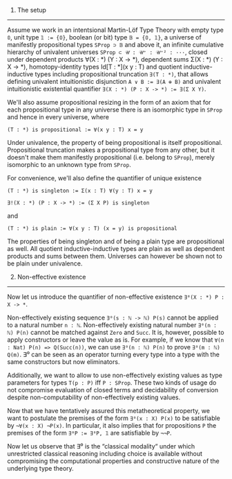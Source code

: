 1. The setup
------------

Assume we work in an intentsional Martin-Löf Type Theory with empty type `𝟘`, unit type `𝟙 := {𝟘}`, boolean (or bit) type `𝔹 = {𝟘, 𝟙}`, a universe of manifestly propositional types `SProp ⊃ 𝔹` and above it, an infinite cumulative hierarchy of univalent universes `SProp ⊂ 𝒰 : 𝒰⁺ : 𝒰⁺² : ···`, closed under dependent products ∀(X : *) (Y : X -> *), dependent sums Σ(X : *) (Y : X -> *), homotopy-identity types Id[T : *](x y : T) and quotient inductive-inductive types including propositional truncation `∃(T : *)`, that allows defining univalent intuitionistic disjunction `A ∨ B := ∃(A ⊕ B)` and univalent intuitionistic existential quantifier `∃(X : *) (P : X -> *) := ∃(Σ X Y)`.

We'll also assume propositional resizing in the form of an axiom that for each propositional type in any universe there is an isomorphic type in `SProp` and hence in every universe, where
```
(T : *) is propositional := ∀(x y : T) x = y
```
Under univalence, the property of being propositional is itself propositional. Propositional truncation makes a propositional type from any other, but it doesn't make them manifestly propositional (i.e. belong to `SProp`), merely isomorphic to an unknown type from `SProp`.

For convenience, we'll also define the quantifier of unique existence
```
(T : *) is singleton := Σ(x : T) ∀(y : T) x = y

∃!(X : *) (P : X -> *) := (Σ X P) is singleton
```
and 
```
(T : *) is plain := ∀(x y : T) (x = y) is propositional
```
The properties of being singleton and of being a plain type are propositional as well. All quotient inductive-inductive types are plain as well as dependent products and sums between them. Universes can however be shown not to be plain under univalence.

2. Non-effective existence
--------------------------

Now let us introduce the quantifier of non-effective existence `∃⁰(X : *) P : X -> *`.

Non-effectively existing sequence `∃⁰(s : ℕ -> ℕ) P(s)` cannot be applied to a natural number `n : ℕ`. Non-effectively existing natural number `∃⁰(n : ℕ) P(n)` cannot be matched against `Zero` and `Succ`. It is, however, possible to apply constructors or leave the value as is. For example, if we know that `∀(n : Nat) P(n) => Q(Succ(n))`, we can use `∃⁰(n : ℕ) P(n)` to prove `∃⁰(m : ℕ) Q(m)`. ∃⁰ can be seen as an operator turning every type into a type with the same constructors but now eliminators.

Additionally, we want to allow to use non-effectively existing values as type parameters for types `T(p : P)` iff `P : SProp`. These two kinds of usage do not compromise evaluation of closed terms and decidability of conversion despite non-computability of non-effectively existing values.

Now that we have tentatively assured this metatheoretical property, we want to postulate the premises of the form `∃⁰(x : X) P(x)` to be satisfiable by `¬∀(x : X) ¬P(x)`. In particular, it also implies that for propositions `P` the premises of the form `∃⁰P := ∃⁰P, 𝟙` are satisfiable by `¬¬P`.

Now let us observe that ∃⁰ is the “classical modality“ under which unrestricted classical reasoning including choice is available without compromising the computational properties and constructive nature of the underlying type theory.
